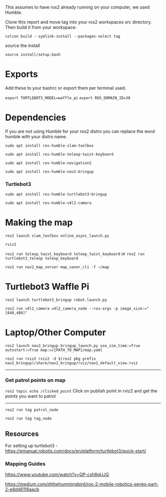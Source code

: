 This assumes to have ros2 already running on your computer, we used Humble.

Clone this report and move tag into your ros2 workspaces src directory. Then build it from your workspace:

`colcon build --symlink-install --packages-select tag`

source the install

`source install/setup.bash`

# Exports
Add these to your bashrc or export them per terminal used.

`export TURTLEBOT3_MODEL=waffle_pi`
`export ROS_DOMAIN_ID=30`

# Dependencies
If you are not using Humble for your ros2 distro you can replace the word humble with your distro name.

`sudo apt install ros-humble-slam-toolbox`

`sudo apt install ros-humble-teleop-twist-keyboard`

`sudo apt install ros-humble-navigation2`

`sudo apt install ros-humble-nav2-bringup`

### Turtlebot3
`sudo apt install ros-humble-turtlebot3-bringup`

`sudo apt install ros-humble-v4l2-camera`


# Making the map
```ros2 launch slam_toolbox online_async_launch.py```

`rviz2`

`ros2 run teleop_twist_keyboard teleop_twist_keyboard` or `ros2 run turtlebot3_teleop teleop_keyboard`

`ros2 run nav2_map_server map_saver_cli -f ~/map`

# Turtlebot3 Waffle Pi
`ros2 launch turtlebot3_bringup robot.launch.py`

`ros2 run v4l2_camera v4l2_camera_node --ros-args -p image_size:="[640,480]"`

# Laptop/Other Computer
`ros2 launch nav2_bringup bringup_launch.py use_sim_time:=True autostart:=True map:=/{PATH_TO_MAP}/map.yaml`

`ros2 run rviz2 rviz2 -d $(ros2 pkg prefix nav2_bringup)/share/nav2_bringup/rviz/nav2_default_view.rviz`

---

### Get patrol points on map
`ros2 topic echo /clicked_point` Click on publish point in rviz2 and get the points you want to patrol

---

`ros2 run tag patrol_node`

`ros2 run tag tag_node`


## Resources
For setting up turtlebot3 - https://emanual.robotis.com/docs/en/platform/turtlebot3/quick-start/

### Mapping Guides

https://www.youtube.com/watch?v=QP-cxh8qUJQ

https://medium.com/@thehummingbird/ros-2-mobile-robotics-series-part-2-e8dd6116aacb

